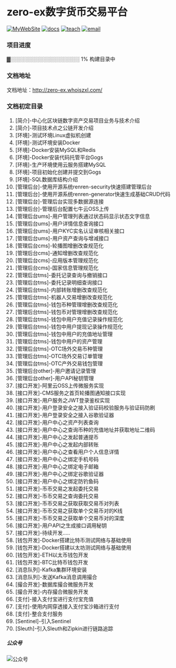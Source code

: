 # zero-ex数字货币交易平台
[![MyWebSite](https://img.shields.io/badge/我的站点-whoiszxl-blue.svg)](https://whoiszxl.github.io)
[![docs](https://img.shields.io/badge/docs-reference-green.svg)](https://zero-ex.whoiszxl.com)
[![teach](https://img.shields.io/badge/教程-zeroex-orange.svg)](https://github.com/whoiszxl/zero-ex)
[![email](https://img.shields.io/badge/email-whoiszxl@gmail.com-red.svg)](whoiszxl@gmail.com)


### 项目进度
▓░░░░░░░░░░░░░░░░░░░ 1% 构建目录中

### 文档地址
文档地址：http://zero-ex.whoiszxl.com/

### 文档初定目录
1. [简介]-中心化区块链数字资产交易项目业务与技术介绍
2. [简介]-项目技术点之公链开发介绍
3. [环境]-测试环境Linux虚拟机创建
4. [环境]-测试环境安装Docker
5. [环境]-Docker安装MySQL和Redis
6. [环境]-Docker安装代码托管平台Gogs
7.  [环境]-生产环境使用云服务搭建MySQL
8.  [环境]-项目初始化创建并提交到Gogs
9.  [环境]-SQL数据库结构介绍
10. [管理后台]-使用开源系统renren-security快速搭建管理后台
11. [管理后台]-使用开源系统renren-generator快速生成基础CRUD代码
12. [管理后台]-管理后台实现多数据源连接
13. [管理后台]-管理后台配置七牛云OSS上传
14. [管理后台ums]-用户管理列表通过状态码显示状态文字信息
15. [管理后台ums]-用户详情信息查询接口
16. [管理后台ums]-用户KYC实名认证审核相关接口
17. [管理后台ums]-用户资产查询与增减接口
18. [管理后台cms]-轮播图增删改查规范化
19. [管理后台cms]-通知增删改查规范化
20. [管理后台cms]-应用版本管理规范化
21. [管理后台cms]-国家信息管理规范化
22. [管理后台tms]-委托记录查询与撤销接口
23. [管理后台tms]-委托记录明细查询接口
24. [管理后台tms]-内部转账增删改查规范化
25. [管理后台tms]-机器人交易增删改查规范化
26. [管理后台tms]-钱包币种管理增删改查规范化
27. [管理后台tms]-钱包币对管理增删改查规范化
28. [管理后台tms]-钱包中用户充值记录操作规范化
29. [管理后台tms]-钱包中用户提现记录操作规范化
30. [管理后台tms]-钱包中用户的充值地址管理
31. [管理后台tms]-钱包中用户的资产管理
32. [管理后台tms]-OTC场外交易币种管理
33. [管理后台tms]-OTC场外交易订单管理
34. [管理后台tms]-OTC产外交易钱包管理
35. [管理后台other]-用户邀请记录管理
36. [管理后台other]-用户API秘钥管理
37. [接口开发]-阿里云OSS上传微服务实现
38. [接口开发]-CMS服务之首页轮播图通知接口实现
39. [接口开发]-用户服务之JWT登录鉴权实现
40. [接口开发]-用户登录安全之接入验证码校验服务与验证码防刷
41. [接口开发]-用户登录安全之接入谷歌验证器
42. [接口开发]-用户中心之资产列表查询
43. [接口开发]-用户中心之查询币种的充值地址并获取地址二维码
44. [接口开发]-用户中心之发起普通提币
45. [接口开发]-用户中心之发起内部转账
46. [接口开发]-用户中心之查看用户个人信息详情
47. [接口开发]-用户中心之绑定手机号码
48. [接口开发]-用户中心之绑定电子邮箱
49. [接口开发]-用户中心之绑定谷歌验证器
50. [接口开发]-用户中心之绑定防钓鱼码
51. [接口开发]-币币交易之发起委托交易
52. [接口开发]-币币交易之查询委托交易
55. [接口开发]-币币交易之获取获取交易币对列表
56. [接口开发]-币币交易之获取单个交易币对的K线
57. [接口开发]-币币交易之获取单个交易币对的深度
58. [接口开发]-用户API之生成接口调用秘钥
59. [接口开发]-待续开发.....
60. [钱包开发]-Docker搭建比特币测试网络与基础使用
61. [钱包开发]-Docker搭建以太坊测试网络与基础使用
62. [钱包开发]-ETH以太币钱包开发
63. [钱包开发]-BTC比特币钱包开发
64. [消息队列]-Kafka集群环境安装
65. [消息队列]-发送Kafka消息调用撮合
66. [撮合开发]-数据库撮合微服务开发
67. [撮合开发]-内存撮合微服务开发
68. [支付]-接入支付宝进行支付宝充值
69. [支付]-使用内网穿透接入支付宝沙箱进行支付
70. [支付]-整合支付服务
71. [Sentinel]-引入Sentinel
72. [Sleuth]-引入Sleuth和Zipkin进行链路追踪



##### 公众号
![公众号](https://oss.whoiszxl.com/qrcode_for_whoisc137_258.jpg)
